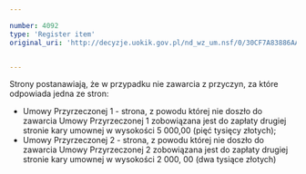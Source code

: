 ```yaml
---

number: 4092
type: 'Register item'
original_uri: 'http://decyzje.uokik.gov.pl/nd_wz_um.nsf/0/30CF7A83886AA450C1257ACD003BCB84?OpenDocument'


---
```


Strony postanawiają, że w przypadku nie zawarcia z przyczyn, za które odpowiada jedna ze stron:
- Umowy Przyrzeczonej 1 - strona, z powodu której nie doszło do zawarcia Umowy Przyrzeczonej 1 zobowiązana jest do zapłaty drugiej stronie kary umownej w wysokości 5 000,00 (pięć tysięcy złotych); 
- Umowy Przyrzeczonej 2 - strona, z powodu której nie doszło do zawarcia Umowy Przyrzeczonej 2 zobowiązana jest do zapłaty drugiej stronie kary umownej w wysokości 2 000, 00 (dwa tysiące złotych)
